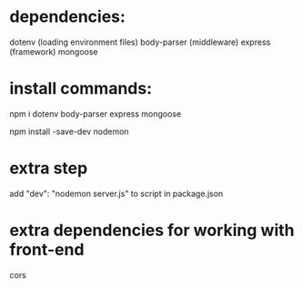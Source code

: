 # dependencies:

dotenv (loading environment files)
body-parser (middleware)
express (framework)
mongoose

# install commands:

npm i dotenv body-parser express mongoose

npm install -save-dev nodemon

# extra step

add "dev": "nodemon server.js" to script in package.json

# extra dependencies for working with front-end

cors
